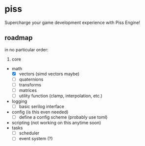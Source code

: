 # piss

Supercharge your game development experience with Piss Engine!

## roadmap

in no particular order:

1. core
  - math
    * [x] vectors (simd vectors maybe)
    * [ ] quaternions
    * [ ] transforms
    * [ ] matrices
    * [ ] utility function (clamp, interpolation, etc.)
  - logging
    * [ ] basic serilog interface
  - config (is this even needed)
    * [ ] define a config scheme (probably use toml)
  - scripting (not working on this anytime soon)
  - tasks
    * [ ] scheduler
    * [ ] event system (?)